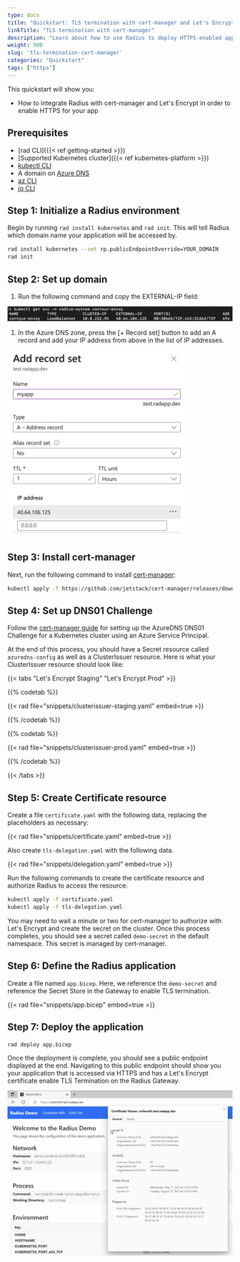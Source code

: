 ```yaml
---
type: docs
title: "Quickstart: TLS termination with cert-manager and Let's Encrypt"
linkTitle: "TLS termination with cert-manager"
description: "Learn about how to use Radius to deploy HTTPS-enabled application with a TLS certificate" 
weight: 900
slug: 'tls-termination-cert-manager'
categories: "Quickstart"
tags: ["https"]
---
```


This quickstart will show you:

- How to integrate Radius with cert-manager and Let's Encrypt in order to enable HTTPS for your app

## Prerequisites

- [rad CLI]({{< ref getting-started >}})
- [Supported Kubernetes cluster]({{< ref kubernetes-platform >}})
- [kubectl CLI](https://kubernetes.io/docs/tasks/tools/)
- A domain on [Azure DNS](https://azure.microsoft.com/en-us/products/dns)
- [az CLI](https://learn.microsoft.com/en-us/cli/azure/)
- [jq CLI](https://jqlang.github.io/jq/)


## Step 1: Initialize a Radius environment

Begin by running `rad install kubernetes` and `rad init`. This will tell Radius which domain name your application will be accessed by.

```sh
rad install kubernetes --set rp.publicEndpointOverride=YOUR_DOMAIN
rad init
```


## Step 2: Set up domain

1. Run the following command and copy the EXTERNAL-IP field:
<img src="app-ip.png" alt="Screenshot of the output of kubectl get svc -n radius-system contour-envoy" />

1. In the Azure DNS zone, press the [+ Record set] button to add an A record and add your IP address from above in the list of IP addresses.
<img src="azure-dns-zone.png" alt="Azure DNS Zone configuration" width=400 />


## Step 3: Install cert-manager

Next, run the following command to install [cert-manager](https://cert-manager.io/):
```sh
kubectl apply -f https://github.com/jetstack/cert-manager/releases/download/v1.5.4/cert-manager.yaml
```


## Step 4: Set up DNS01 Challenge

Follow the [cert-manager guide](https://cert-manager.io/docs/configuration/acme/dns01/azuredns/#service-principal) for setting up the AzureDNS DNS01 Challenge for a Kubernetes cluster using an Azure Service Principal.

At the end of this process, you should have a Secret resource called `azuredns-config` as well as a ClusterIssuer resource. Here is what your ClusterIssuer resource should look like:

{{< tabs "Let's Encrypt Staging" "Let's Encrypt Prod" >}}

{{% codetab %}}

{{< rad file="snippets/clusterissuer-staging.yaml" embed=true >}}

{{% /codetab %}}

{{% codetab %}}

{{< rad file="snippets/clusterissuer-prod.yaml" embed=true >}}

{{% /codetab %}}

{{< /tabs >}}


## Step 5: Create Certificate resource

Create a file `certificate.yaml` with the following data, replacing the placeholders as necessary:

{{< rad file="snippets/certificate.yaml" embed=true >}}

Also create `tls-delegation.yaml` with the following data.

{{< rad file="snippets/delegation.yaml" embed=true >}}

Run the following commands to create the certificate resource and authorize Radius to access the resource:

```sh
kubectl apply -f certificate.yaml
kubectl apply -f tls-delegation.yaml
```

You may need to wait a minute or two for cert-manager to authorize with Let's Encrypt and create the secret on the cluster. Once this process completes, you should see a secret called `demo-secret` in the default namespace. This secret is managed by cert-manager.


## Step 6: Define the Radius application

Create a file named `app.bicep`. Here, we reference the `demo-secret` and reference the Secret Store in the Gateway to enable TLS termination.

{{< rad file="snippets/app.bicep" embed=true >}}


## Step 7: Deploy the application

```sh
rad deploy app.bicep
```

Once the deployment is complete, you should see a public endpoint displayed at the end. Navigating to this public endpoint should show you your application that is accessed via HTTPS and has a Let's Encrypt certificate enable TLS Termination on the Radius Gateway.

<img src="https-app.png" alt="Azure DNS Zone configuration" width=700 />